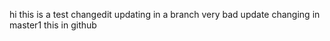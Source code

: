 hi this is a test 
changedit
updating in a branch
very bad update
changing in master1
this in github
